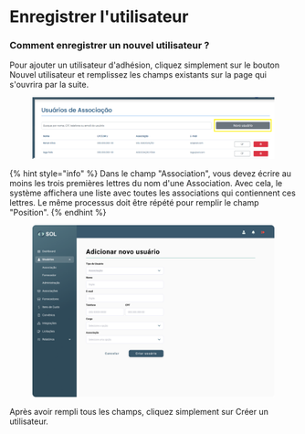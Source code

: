 # Enregistrer l'utilisateur

### Comment enregistrer un nouvel utilisateur ?

Pour ajouter un utilisateur d'adhésion, cliquez simplement sur le bouton Nouvel utilisateur et remplissez les champs existants sur la page qui s'ouvrira par la suite.

<figure><img src="../../../../.gitbook/assets/image (20).png" alt=""><figcaption></figcaption></figure>

{% hint style="info" %}
Dans le champ "Association", vous devez écrire au moins les trois premières lettres du nom d'une Association. Avec cela, le système affichera une liste avec toutes les associations qui contiennent ces lettres. Le même processus doit être répété pour remplir le champ "Position".
{% endhint %}

<figure><img src="../../../../.gitbook/assets/Adicionar novo usuário (Associação).png" alt=""><figcaption></figcaption></figure>

Après avoir rempli tous les champs, cliquez simplement sur Créer un utilisateur.
